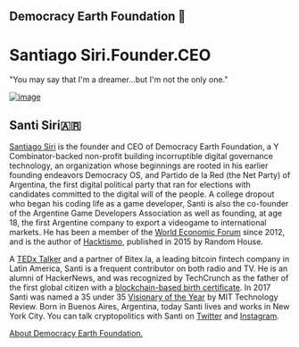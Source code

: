 ## Democracy Earth Foundation 🌿
# Santiago Siri.Founder.CEO
"You may say that I'm a dreamer...but I'm not the only one."

[![image](https://user-images.githubusercontent.com/24529258/46040302-bfdf3700-c0c4-11e8-9b30-463fd0377c0a.png)](http://bit.ly/2Mn2MjM)

## Santi Siri🇦🇷

[Santiago Siri](https://en.wikipedia.org/wiki/Santiago_Siri) is the founder and CEO of Democracy Earth Foundation, a Y Combinator-backed non-profit building incorruptible digital governance technology, an organization whose beginnings are rooted in his earlier founding endeavors Democracy OS, and Partido de la Red (the Net Party) of Argentina, the first digital political party that ran for elections with candidates committed to the digital will of the people. A college dropout who began his coding life as a game developer, Santi is also the co-founder of the Argentine Game Developers Association as well as founding, at age 18, the first Argentine company to export a videogame to international markets. He has been a member of the [World Economic Forum](https://www.weforum.org/people/santiago-siri) since 2012, and is the author of [Hacktismo](https://www.amazon.com/dp/B0101233LE/ref=dp-kindle-redirect?_encoding=UTF8&btkr=1), published in 2015 by Random House. 

A [TEDx Talker](https://youtu.be/yGmGWZCE4h0) and a partner of Bitex.la, a leading bitcoin fintech company in Latin America, Santi is a frequent contributor on both radio and TV. He is an alumni of HackerNews, and was recognized by TechCrunch as the father of the first global citizen with a [blockchain-based birth certificate](https://www.coindesk.com/meet-the-dad-who-registered-his-daughters-birth-on-the-blockchain/). In 2017 Santi was named a 35 under 35 [Visionary of the Year](https://twitter.com/Innovadores35/status/931350197258670080) by MIT Technology Review.  Born in Buenos Aires, Argentina, today Santi lives and works in New York City. You can talk cryptopolitics with Santi on [Twitter](https://twitter.com/santisiri) and [Instagram](https://www.instagram.com/santisiri/?hl=en).

[About Democracy Earth Foundation.](https://github.com/DemocracyEarth/press-kit/blob/master/README.md#democracy-earth-press-kit)

